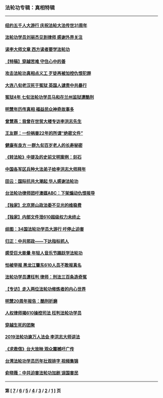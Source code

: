 ### 法轮功专辑：真相特辑
---
#### [纽约五千人大游行 庆祝法轮大法传世31周年](../../pages/nf4389/n13995110.md?05190430) 
#### [法轮功学员刘丽杰见到律师 感谢外界关注](../../pages/nf4389/n13927012.md?05190430) 
#### [读李大师文章 西方读者要学法轮功](../../pages/nf4389/n13925142.md?05190430) 
#### [【特稿】穿越苦难 守住心中的善](../../pages/nf4389/n13784979.md?05190430) 
#### [攻击法轮功真相点义工 歹徒再被加控仇恨犯罪](../../pages/nf4389/n13601019.md?05190430) 
#### [大连八旬老汉死于冤狱 英国人谴责中共暴行](../../pages/nf4389/n13480118.md?05190430) 
#### [冤狱4年 七旬法轮功学员马和在兰州监狱遭酷刑](../../pages/nf4389/n13304688.md?05190430) 
#### [明慧年历传真相 福益民众神奇故事多](../../pages/nf4389/n13294545.md?05190430) 
#### [曾慧燕：我曾在世贸大楼专访李洪志先生](../../pages/nf4389/n12898729.md?05190430) 
#### [王友群：一份祸害22年的所谓“绝密文件”](../../pages/nf4389/n12871750.md?05190430) 
#### [健康有良方 一群九旬百岁老人的长寿秘密](../../pages/nf4389/n12847475.md?05190430) 
#### [《转法轮》中提及的史前文明案例：刻石](../../pages/nf4389/n12758577.md?05190430) 
#### [中国各军区兵种大法弟子给李洪志大师拜年](../../pages/nf4389/n12750047.md?05190430) 
#### [田云：国际抗共大潮起 华人感谢法轮功](../../pages/nf4389/n12357708.md?05190430) 
#### [台法轮功律师团吁澳媒ABC：下架煽动仇恨报导](../../pages/nf4389/n12279917.md?05190430) 
#### [【独家】北京房山政法委不见光的维稳费](../../pages/nf4389/n12031979.md?05190430) 
#### [【独家】内部文件泄610超级权力未终止](../../pages/nf4389/n12023895.md?05190430) 
#### [组图：34国法轮功学员大游行 吁停止迫害](../../pages/nf4389/n11492658.md?05190430) 
#### [归正：中共邪政——下达指标抓人](../../pages/nf4389/n11474770.md?05190430) 
#### [感受巨大能量 年轻人音乐节踊跃学法轮功](../../pages/nf4389/n11441981.md?05190430) 
#### [怕被举报 黑龙江肇东610人员不敢报真名](../../pages/nf4389/n11436499.md?05190430) 
#### [法轮功学员遭枉判 律师：刑法三百条造奇冤](../../pages/nf4389/n11433943.md?05190430) 
#### [【专访】走入两位法轮功修炼者的内心世界](../../pages/nf4389/n11415623.md?05190430) 
#### [明慧20周年报告：酷刑折磨](../../pages/nf4389/n11387954.md?05190430) 
#### [人权律师揭610操控司法 枉判法轮功学员](../../pages/nf4389/n11313370.md?05190430) 
#### [穿越生死的团聚](../../pages/nf4389/n11258922.md?05190430) 
#### [2019法轮功逾万人法会 李洪志大师讲法](../../pages/nf4389/n11265303.md?05190430) 
#### [《求救信》台大放映 观众震撼吁广传](../../pages/nf4389/n10922251.md?05190430) 
#### [台湾法轮功学员历年壮观排字 视频集锦](../../pages/nf4389/n10878789.md?05190430) 
#### [俞晓薇：中共迫害法轮功加剧 误国害民](../../pages/nf4389/n10859260.md?05190430) 

---
#### 第 [ [7](./7.md?05190430) / [6](./6.md?05190430) / [5](./5.md?05190430) / [4](./4.md?05190430) / [3](./3.md?05190430) / [2](./2.md?05190430) / [1](./1.md?05190430) ] 页
